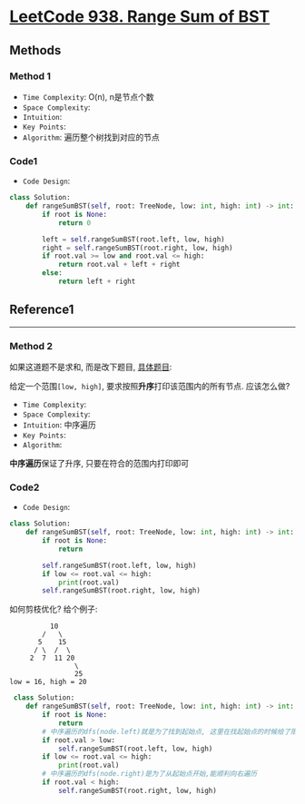# [LeetCode 938. Range Sum of BST](https://leetcode-cn.com/problems/range-sum-of-bst/)

## Methods

### Method 1

* `Time Complexity`: O(n), n是节点个数
* `Space Complexity`:
* `Intuition`:
* `Key Points`:
* `Algorithm`:
遍历整个树找到对应的节点

### Code1

* `Code Design`:

```python
class Solution:
    def rangeSumBST(self, root: TreeNode, low: int, high: int) -> int:
        if root is None:
            return 0

        left = self.rangeSumBST(root.left, low, high)
        right = self.rangeSumBST(root.right, low, high)
        if root.val >= low and root.val <= high:
            return root.val + left + right
        else:
            return left + right
```

## Reference1

----------------------

### Method 2

如果这道题不是求和, 而是改下题目, [具体题目](https://www.geeksforgeeks.org/print-bst-keys-in-the-given-range/):

给定一个范围`[low, high]`, 要求按照**升序**打印该范围内的所有节点. 应该怎么做?

* `Time Complexity`:
* `Space Complexity`:
* `Intuition`: 中序遍历
* `Key Points`:
* `Algorithm`:

**中序遍历**保证了升序, 只要在符合的范围内打印即可

### Code2

* `Code Design`:

```python
class Solution:
    def rangeSumBST(self, root: TreeNode, low: int, high: int) -> int:
        if root is None:
            return

        self.rangeSumBST(root.left, low, high)
        if low <= root.val <= high:
            print(root.val)
        self.rangeSumBST(root.right, low, high)
```

如何剪枝优化?
给个例子:
```
          10
        /   \
       5    15
      / \  /  \
     2  7  11 20
                \
                25
low = 16, high = 20
```

```python
 class Solution:
    def rangeSumBST(self, root: TreeNode, low: int, high: int) -> int:
        if root is None:
            return
        # 中序遍历的dfs(node.left)就是为了找到起始点, 这里在找起始点的时候给了限定条件: 只有大于low时候才有必要向左遍历找起始点
        if root.val > low:
            self.rangeSumBST(root.left, low, high)
        if low <= root.val <= high:
            print(root.val)
        # 中序遍历的dfs(node.right)是为了从起始点开始,能顺利向右遍历
        if root.val < high:
            self.rangeSumBST(root.right, low, high)
```
